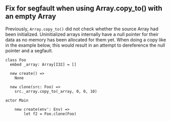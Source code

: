 ## Fix for segfault when using Array.copy_to() with an empty Array

Previously, `Array.copy_to()` did not check whether the source Array had been initialized. Uninitialized arrays internally have a null pointer for their data as no memory has been allocated for them yet. When doing a copy like in the example below, this would result in an attempt to dereference the null pointer and a segfault.

```pony
class Foo
  embed _array: Array[I32] = []

  new create() => 
    None

  new clone(src: Foo) =>
    src._array.copy_to(_array, 0, 0, 10)

actor Main

    new create(env': Env) =>
        let f2 = Foo.clone(Foo)
```

